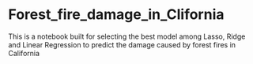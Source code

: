 # Forest_fire_damage_in_Clifornia
This is a notebook built for selecting the best model among Lasso, Ridge and Linear Regression to predict the damage caused by forest fires in California
